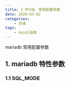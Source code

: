 ```yaml
---
title: 2 MYSQL 常用配置参数
date: 2020-03-02
categories:
    - 存储
tags:
    - mysql运维
---
```


mariadb 常用配置参数

<!-- more -->

## 1. mariadb 特性参数
### 1.1 SQL_MODE
